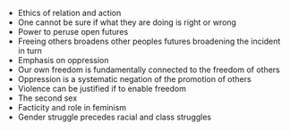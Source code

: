 - Ethics of relation and action 
- One cannot be sure if what they are doing is right or wrong
- Power to peruse open futures
- Freeing others broadens other peoples futures broadening the incident in turn 
- Emphasis on oppression 
- Our own freedom is fundamentally connected to the freedom of others
- Oppression is a systematic negation of the promotion of others
- Violence can be justified if to enable freedom
- The second sex
- Facticity and role in feminism 
- Gender struggle precedes racial and class struggles 